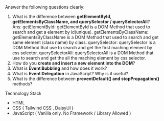 Answer the following questions clearly:

1. What is the difference between **getElementById, getElementsByClassName, and querySelector / querySelectorAll**?
Ans: getElementById: getElementById is a DOM Method that used to search and get a element by id(unique).
getElementsByClassName: getElementsByClassName is a DOM Method that used to search and get same element (class name) by class.
querySelector: querySelector is a DOM Method that use to search and get the first maching element by css selector.
querySelectorAll: querySelectorAll is a DOM Method that use to search and get the all the maching element by css selector.
2. How do you **create and insert a new element into the DOM**?
3. What is **Event Bubbling** and how does it work?
4. What is **Event Delegation** in JavaScript? Why is it useful?
5. What is the difference between **preventDefault() and stopPropagation()** methods?


Technology Stack

- HTML
- CSS ( Tailwind CSS , DaisyUI )
- JavaScript ( Vanilla only. No Framework / Library Allowed )

